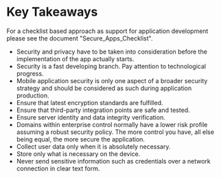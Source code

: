 # Key Takeaways

For a checklist based approach as support for application development please see the document "Secure_Apps_Checklist".

- Security and privacy have to be taken into consideration before the implementation of the app actually starts.
- Security is a fast developing branch. Pay attention to technological progress.
- Mobile application security is only one aspect of a broader security strategy and should be considered as such during application production.
- Ensure that latest encryption standards are fulfilled.
- Ensure that third-party integration points are safe and tested.
- Ensure server identity and data integrity verification.
- Domains within enterprise control normally have a lower risk profile assuming a robust security policy. The more control you have, all else being equal, the more secure the application.
- Collect user data only when it is absolutely necessary.
- Store only what is necessary on the device.
- Never send sensitive information such as credentials over a network connection in clear text form.
